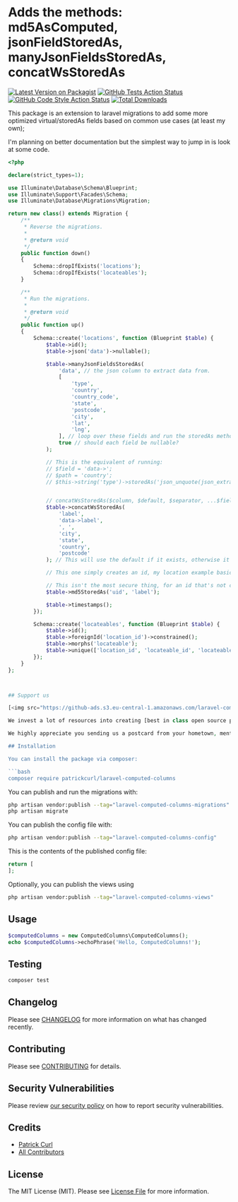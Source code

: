 # Adds the methods: md5AsComputed, jsonFieldStoredAs, manyJsonFieldsStoredAs, concatWsStoredAs

[![Latest Version on Packagist](https://img.shields.io/packagist/v/patrickcurl/laravel-computed-columns.svg?style=flat-square)](https://packagist.org/packages/patrickcurl/laravel-computed-columns)
[![GitHub Tests Action Status](https://img.shields.io/github/workflow/status/patrickcurl/laravel-computed-columns/run-tests?label=tests)](https://github.com/patrickcurl/laravel-computed-columns/actions?query=workflow%3Arun-tests+branch%3Amain)
[![GitHub Code Style Action Status](https://img.shields.io/github/workflow/status/patrickcurl/laravel-computed-columns/Fix%20PHP%20code%20style%20issues?label=code%20style)](https://github.com/patrickcurl/laravel-computed-columns/actions?query=workflow%3A"Fix+PHP+code+style+issues"+branch%3Amain)
[![Total Downloads](https://img.shields.io/packagist/dt/patrickcurl/laravel-computed-columns.svg?style=flat-square)](https://packagist.org/packages/patrickcurl/laravel-computed-columns)

This package is an extension to laravel migrations to add some more optimized virtual/storedAs fields based on common use cases (at least my own);

I'm planning on better documentation but the simplest way to jump in is look at some code.

```php
<?php

declare(strict_types=1);

use Illuminate\Database\Schema\Blueprint;
use Illuminate\Support\Facades\Schema;
use Illuminate\Database\Migrations\Migration;

return new class() extends Migration {
    /**
     * Reverse the migrations.
     *
     * @return void
     */
    public function down()
    {
        Schema::dropIfExists('locations');
        Schema::dropIfExists('locateables');
    }

    /**
     * Run the migrations.
     *
     * @return void
     */
    public function up()
    {
        Schema::create('locations', function (Blueprint $table) {
            $table->id();
            $table->json('data')->nullable();

            $table->manyJsonFieldsStoredAs(
                'data', // the json column to extract data from.
                [
                    'type',
                    'country',
                    'country_code',
                    'state',
                    'postcode',
                    'city',
                    'lat',
                    'lng',
                ], // loop over these fields and run the storedAs method see example below.
                true // should each field be nullable?
            );

            // This is the equivalent of running:
            // $field = 'data->';
            // $path = 'country';
            // $this->string('type')->storedAs('json_unquote(json_extract('.$field.$path.'))');


            // concatWsStoredAs($column, $default, $separator, ...$fields)
            $table->concatWsStoredAs(
                'label',
                'data->label',
                ', ',
                'city',
                'state',
                'country',
                'postcode'
            ); // This will use the default if it exists, otherwise it'll create a default either from json nested keys where fields are ['data->city', 'data->state', etc....];

            // This one simply creates an id, my location example basically does a lookup of data via openstreetmaps, and caches the label, and then if someone adds that to their profile as their location it'll pull it all in at that point either from the api, or the cache, or an existing location as we're only dealing with city/state not actual full addresses.

            // This isn't the most secure thing, for an id that's not critical that it's secret this is fine, but I wouldn't use it to hash passwords!
            $table->md5StoredAs('uid', 'label');

            $table->timestamps();
        });

        Schema::create('locateables', function (Blueprint $table) {
            $table->id();
            $table->foreignId('location_id')->constrained();
            $table->morphs('locateable');
            $table->unique(['location_id', 'locateable_id', 'locateable_type']);
        });
    }
};



## Support us

[<img src="https://github-ads.s3.eu-central-1.amazonaws.com/laravel-computed-columns.jpg?t=1" width="419px" />](https://spatie.be/github-ad-click/laravel-computed-columns)

We invest a lot of resources into creating [best in class open source packages](https://spatie.be/open-source). You can support us by [buying one of our paid products](https://spatie.be/open-source/support-us).

We highly appreciate you sending us a postcard from your hometown, mentioning which of our package(s) you are using. You'll find our address on [our contact page](https://spatie.be/about-us). We publish all received postcards on [our virtual postcard wall](https://spatie.be/open-source/postcards).

## Installation

You can install the package via composer:

```bash
composer require patrickcurl/laravel-computed-columns
```

You can publish and run the migrations with:

```bash
php artisan vendor:publish --tag="laravel-computed-columns-migrations"
php artisan migrate
```

You can publish the config file with:

```bash
php artisan vendor:publish --tag="laravel-computed-columns-config"
```

This is the contents of the published config file:

```php
return [
];
```

Optionally, you can publish the views using

```bash
php artisan vendor:publish --tag="laravel-computed-columns-views"
```

## Usage

```php
$computedColumns = new ComputedColumns\ComputedColumns();
echo $computedColumns->echoPhrase('Hello, ComputedColumns!');
```

## Testing

```bash
composer test
```

## Changelog

Please see [CHANGELOG](CHANGELOG.md) for more information on what has changed recently.

## Contributing

Please see [CONTRIBUTING](CONTRIBUTING.md) for details.

## Security Vulnerabilities

Please review [our security policy](../../security/policy) on how to report security vulnerabilities.

## Credits

- [Patrick Curl](https://github.com/patrickcurl)
- [All Contributors](../../contributors)

## License

The MIT License (MIT). Please see [License File](LICENSE.md) for more information.
